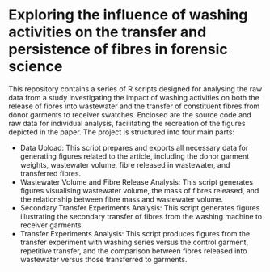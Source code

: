 
# Exploring the influence of washing activities on the transfer and persistence of fibres in forensic science

This repository contains a series of R scripts designed for analysing the raw data from a study investigating the impact of washing activities on both the release of fibres into wastewater and the transfer of constituent fibres from donor garments to receiver swatches. 
Enclosed are the source code and raw data for individual analysis, facilitating the recreation of the figures depicted in the paper. The project is structured into four main parts:
- Data Upload: This script prepares and exports all necessary data for generating figures related to the article, including the donor garment weights, wastewater volume, fibre released in wastewater, and transferred fibres.
- Wastewater Volume and Fibre Release Analysis: This script generates figures visualising wastewater volume, the mass of fibres released, and the relationship between fibre mass and wastewater volume.
- Secondary Transfer Experiments Analysis: This script generates figures illustrating the secondary transfer of fibres from the washing machine to receiver garments.
- Transfer Experiments Analysis: This script produces figures from the transfer experiment with washing series versus the control garment, repetitive transfer, and the comparison between fibres released into wastewater versus those transferred to garments.
